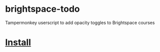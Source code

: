 # brightspace-todo
Tampermonkey userscript to add opacity toggles to Brightspace courses

# [Install](https://raw.githubusercontent.com/Akribes/brightspace-todo/main/brightspace-todo.user.js)
